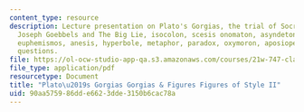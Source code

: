 ```yaml
---
content_type: resource
description: Lecture presentation on Plato's Gorgias, the trial of Socrates, Churchill,
  Joseph Goebbels and The Big Lie, isocolon, scesis onomaton, asyndeton, polysyndeton,
  euphemismos, anesis, hyperbole, metaphor, paradox, oxymoron, aposiopesis, and rhetorical
  questions.
file: https://ol-ocw-studio-app-qa.s3.amazonaws.com/courses/21w-747-classical-rhetoric-and-modern-political-discourse-fall-2009/90aa575986dde6623dde3150b6cac78a_MIT21W_747_01F09_lec06.pdf
file_type: application/pdf
resourcetype: Document
title: "Plato\u2019s Gorgias Gorgias & Figures Figures of Style II"
uid: 90aa5759-86dd-e662-3dde-3150b6cac78a
---
```

